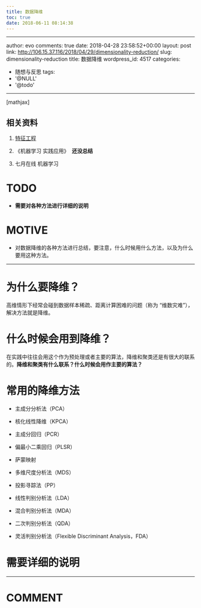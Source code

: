 ```yaml
---
title: 数据降维
toc: true
date: 2018-06-11 08:14:38
---
```

---
author: evo
comments: true
date: 2018-04-28 23:58:52+00:00
layout: post
link: http://106.15.37.116/2018/04/29/dimensionality-reduction/
slug: dimensionality-reduction
title: 数据降维
wordpress_id: 4517
categories:
- 随想与反思
tags:
- '@NULL'
- '@todo'
---

<!-- more -->

[mathjax]


## 相关资料





 	
  1. [特征工程](https://feisky.xyz/machine-learning/basic/feature-engineering.html)

 	
  2. 《机器学习 实践应用》  **还没总结**

 	
  3. 七月在线 机器学习




# TODO





 	
  * **需要对各种方法进行详细的说明**




# MOTIVE





 	
  * 对数据降维的各种方法进行总结，要注意，什么时候用什么方法，以及为什么要用这种方法。





* * *






# 为什么要降维？


高维情形下经常会碰到数据样本稀疏、距离计算困难的问题（称为 “维数灾难”），解决方法就是降维。




# 什么时候会用到降维？


在实践中往往会用这个作为预处理或者主要的算法，降维和聚类还是有很大的联系的。**降维和聚类有什么联系？什么时候会用作主要的算法？**




# 常用的降维方法





 	
  * 主成分分析法（PCA）

 	
  * 核化线性降维（KPCA）

 	
  * 主成分回归（PCR）

 	
  * 偏最小二乘回归（PLSR）

 	
  * 萨蒙映射

 	
  * 多维尺度分析法（MDS）

 	
  * 投影寻踪法（PP）

 	
  * 线性判别分析法（LDA）

 	
  * 混合判别分析法（MDA）

 	
  * 二次判别分析法（QDA）

 	
  * 灵活判别分析法（Flexible Discriminant Analysis，FDA）




# 需要详细的说明






















* * *





# COMMENT



